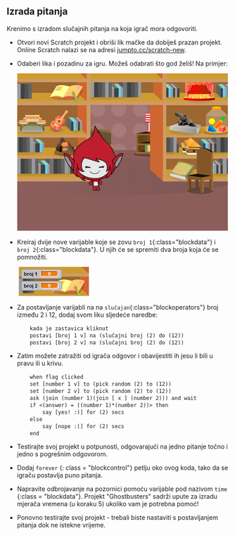 ## Izrada pitanja

Krenimo s izradom slučajnih pitanja na koja igrač mora odgovoriti.

+ Otvori novi Scratch projekt i obriši lik mačke da dobiješ prazan projekt. Online Scratch nalazi se na adresi <a href="http://jumpto.cc/scratch-new" target="_blank">jumpto.cc/scratch-new</a>.

+ Odaberi lika i pozadinu za igru. Možeš odabrati što god želiš! Na primjer:
    
    ![screenshot](images/brain-setting.png)

+ Kreiraj dvije nove varijable koje se zovu `broj 1`{:class="blockdata"} i `broj 2`{:class="blockdata"}. U njih će se spremiti dva broja koja će se pomnožiti.
    
    ![screenshot](images/brain-variables.png)

+ Za postavljanje varijabli na na `slučajan`{:class="blockoperators"} broj između 2 i 12, dodaj svom liku sljedeće naredbe:
    
    ```blocks
        kada je zastavica kliknut
        postavi [broj 1 v] na (slučajni broj (2) do (12))
        postavi [broj 2 v] na (slučajni broj (2) do (12))
    ```

+ Zatim možete zatražiti od igrača odgovor i obavijestiti ih jesu li bili u pravu ili u krivu.
    
    ```blocks
        when flag clicked
        set [number 1 v] to (pick random (2) to (12))
        set [number 2 v] to (pick random (2) to (12))
        ask (join (number 1)(join [ x ] (number 2))) and wait
        if <(answer) = ((number 1)*(number 2))> then
            say [yes! :)] for (2) secs
        else
            say [nope :(] for (2) secs
        end
    ```

+ Testirajte svoj projekt u potpunosti, odgovarajući na jedno pitanje točno i jedno s pogrešnim odgovorom.

+ Dodaj `forever` {: class = "blockcontrol"} petlju oko ovog koda, tako da se igraču postavlja puno pitanja.

+ Napravite odbrojavanje na pozornici pomoću varijable pod nazivom `time` {:class = "blockdata"}. Projekt "Ghostbusters" sadrži upute za izradu mjerača vremena (u koraku 5) ukoliko vam je potrebna pomoć!

+ Ponovno testirajte svoj projekt - trebali biste nastaviti s postavljanjem pitanja dok ne istekne vrijeme.